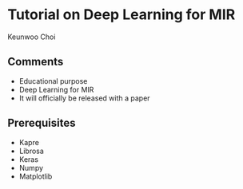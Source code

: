# Tutorial on Deep Learning for MIR

Keunwoo Choi

## Comments
  * Educational purpose
  * Deep Learning for MIR
  * It will officially be released with a paper

## Prerequisites
  * Kapre
  * Librosa
  * Keras
  * Numpy
  * Matplotlib

